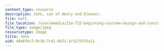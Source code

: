 ```yaml
---
content_type: resource
description: John, son of Henry and Eleanor.
file: null
file_location: /coursemedia/21m-732-beginning-costume-design-and-construction-fall-2008/49a6f6c79c3b7c410a711c5175f25a11_john.jpg
file_type: image/jpeg
resourcetype: Image
title: John
uid: 49a6f6c7-9c3b-7c41-0a71-1c5175f25a11
---
```

